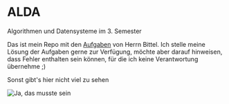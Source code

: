 # ALDA
Algorithmen und Datensysteme im 3. Semester


Das ist mein Repo mit den [Aufgaben](http://www-home.htwg-konstanz.de/~bittel/ain_alda.html "Findet man auch auf Google :D") von Herrn Bittel.
Ich stelle meine Lösung der Aufgaben gerne zur Verfügung, möchte aber darauf hinweisen, dass Fehler enthalten sein können, für die ich keine Verantwortung übernehme ;)

Sonst gibt's hier nicht viel zu sehen


![Ja, das musste sein](http://giphygifs.s3.amazonaws.com/media/6uGhT1O4sxpi8/giphy.gif)
